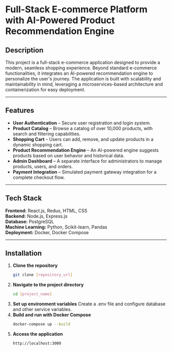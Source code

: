 # Full-Stack E-commerce Platform with AI-Powered Product Recommendation Engine

## Description
This project is a full-stack e-commerce application designed to provide a modern, seamless shopping experience. Beyond standard e-commerce functionalities, it integrates an AI-powered recommendation engine to personalize the user's journey. The application is built with scalability and maintainability in mind, leveraging a microservices-based architecture and containerization for easy deployment.

---

## Features
- **User Authentication** – Secure user registration and login system.
- **Product Catalog** – Browse a catalog of over 10,000 products, with search and filtering capabilities.
- **Shopping Cart** – Users can add, remove, and update products in a dynamic shopping cart.
- **Product Recommendation Engine** – An AI-powered engine suggests products based on user behavior and historical data.
- **Admin Dashboard** – A separate interface for administrators to manage products, users, and orders.
- **Payment Integration** – Simulated payment gateway integration for a complete checkout flow.

---

## Tech Stack
**Frontend:** React.js, Redux, HTML, CSS  
**Backend:** Node.js, Express.js  
**Database:** PostgreSQL  
**Machine Learning:** Python, Scikit-learn, Pandas  
**Deployment:** Docker, Docker Compose  

---

## Installation
1. **Clone the repository**
   ```bash
   git clone [repository_url]
2. **Navigate to the project directory**
   ```bash
   cd [project_name]
3. **Set up environment variables**
  Create a .env file and configure database and other service variables.
4. **Build and run with Docker Compose**
   ```bash
   docker-compose up --build
5. **Access the application**
   ```arduino
   http://localhost:3000
